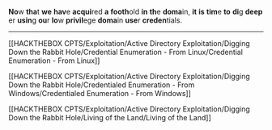 **No**w **tha**t **we** **hav**e **acqui**red **a** **footh**old **in** **th**e **doma**in, **it** **is** **tim**e **to** **di**g **deep**er **usin**g **ou**r **lo**w **privil**ege **doma**in **use**r **creden**tials.

---

[[HACKTHEBOX CPTS/Exploitation/Active Directory Exploitation/Digging Down the Rabbit Hole/Credential Enumeration - From Linux/Credential Enumeration - From Linux]]

[[HACKTHEBOX CPTS/Exploitation/Active Directory Exploitation/Digging Down the Rabbit Hole/Credentialed Enumeration - From Windows/Credentialed Enumeration - From Windows]]

[[HACKTHEBOX CPTS/Exploitation/Active Directory Exploitation/Digging Down the Rabbit Hole/Living of the Land/Living of the Land]]